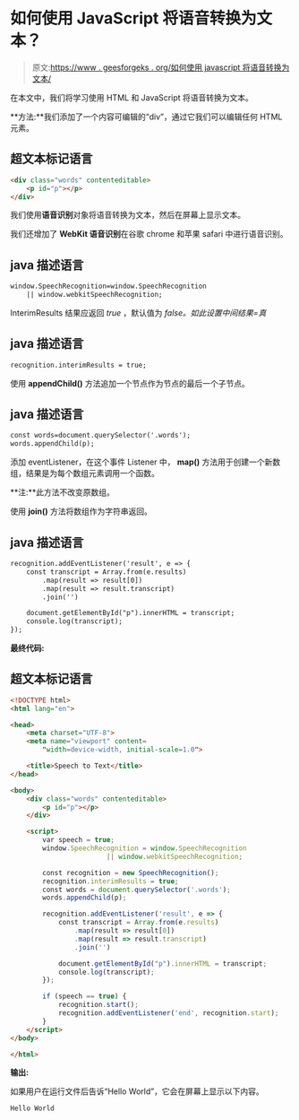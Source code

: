 # 如何使用 JavaScript 将语音转换为文本？

> 原文:[https://www . geesforgeks . org/如何使用 javascript 将语音转换为文本/](https://www.geeksforgeeks.org/how-to-convert-speech-into-text-using-javascript/)

在本文中，我们将学习使用 HTML 和 JavaScript 将语音转换为文本。

**方法:**我们添加了一个内容可编辑的“div”，通过它我们可以编辑任何 HTML 元素。

## 超文本标记语言

```html
<div class="words" contenteditable>
    <p id="p"></p>
</div>
```

我们使用**语音识别**对象将语音转换为文本，然后在屏幕上显示文本。

我们还增加了 **WebKit 语音识别**在谷歌 chrome 和苹果 safari 中进行语音识别。

## java 描述语言

```html
window.SpeechRecognition=window.SpeechRecognition 
    || window.webkitSpeechRecognition;
```

InterimResults 结果应返回 *true* ，默认值为 *false。*如此设置*中间结果=真*

## java 描述语言

```html
recognition.interimResults = true;
```

使用 **appendChild()** 方法追加一个节点作为节点的最后一个子节点。

## java 描述语言

```html
const words=document.querySelector('.words');
words.appendChild(p);
```

添加 eventListener，在这个事件 Listener 中， **map()** 方法用于创建一个新数组，结果是为每个数组元素调用一个函数。

**注:**此方法不改变原数组。

使用 **join()** 方法将数组作为字符串返回。

## java 描述语言

```html
recognition.addEventListener('result', e => {
    const transcript = Array.from(e.results)
        .map(result => result[0])
        .map(result => result.transcript)
        .join('')

    document.getElementById("p").innerHTML = transcript;
    console.log(transcript);
});
```

**最终代码:**

## 超文本标记语言

```html
<!DOCTYPE html>
<html lang="en">

<head>
    <meta charset="UTF-8">
    <meta name="viewport" content=
        "width=device-width, initial-scale=1.0">

    <title>Speech to Text</title>
</head>

<body>
    <div class="words" contenteditable>
        <p id="p"></p>
    </div>

    <script>
        var speech = true;
        window.SpeechRecognition = window.SpeechRecognition
                        || window.webkitSpeechRecognition;

        const recognition = new SpeechRecognition();
        recognition.interimResults = true;
        const words = document.querySelector('.words');
        words.appendChild(p);

        recognition.addEventListener('result', e => {
            const transcript = Array.from(e.results)
                .map(result => result[0])
                .map(result => result.transcript)
                .join('')

            document.getElementById("p").innerHTML = transcript;
            console.log(transcript);
        });

        if (speech == true) {
            recognition.start();
            recognition.addEventListener('end', recognition.start);
        }
    </script>
</body>

</html>
```

**输出:**

如果用户在运行文件后告诉“Hello World”，它会在屏幕上显示以下内容。

```html
Hello World
```